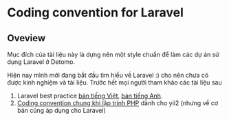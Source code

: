 # Coding convention for Laravel

## Oveview

Mục đích của tài liệu này là dựng nên một style chuẩn để làm các dự án sử dụng Laravel ở Detomo.

Hiện nay mình mới đang bắt đầu tìm hiểu về Laravel :) cho nên chưa có được kinh nghiệm và tài liệu.
Trước hết mọi người tham khảo các tài liệu sau

1. Laravel best practice [bản tiếng Việt](https://chungnguyen.xyz/posts/code-laravel-lam-sao-cho-chuan), [bản tiếng Anh](https://github.com/alexeymezenin/laravel-best-practices).
1. [Coding convention chung khi lập trình PHP](https://github.com/umbalaconmeogia/experiment/blob/master/yii2/codingConvention.md) dành cho yii2 (nhưng về cơ bản cũng áp dụng cho Laravel)
